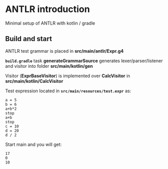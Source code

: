 # ANTLR introduction
Minimal setup of ANTLR with kotlin / gradle

## Build and start

ANTLR test grammar is placed in **src/main/antlr/Expr.g4**

**`build.gradle`** task **generateGrammarSource** generates lexer/parser/listener and visitor into folder **src/main/kotlin/gen**

Visitor (**ExprBaseVisitor**) is implemented over **CalcVisitor** in **src/main/kotlin/CalcVisitor**

Test expression located in **`src/main/resources/test.expr`** as:
```
a = 5
b = 6
a+b*2
stop
a+b
stop
c = 10
d = 20
d / 2
```

Start main and you will get:
```
17
0
10
```
